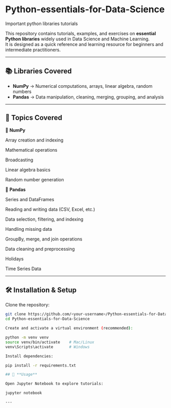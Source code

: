 # Python-essentials-for-Data-Science
Important python libraries tutorials

This repository contains tutorials, examples, and exercises on **essential Python libraries** widely used in Data Science and Machine Learning.  
It is designed as a quick reference and learning resource for beginners and intermediate practitioners.

---

## 📚 Libraries Covered

- **NumPy** → Numerical computations, arrays, linear algebra, random numbers  
- **Pandas** → Data manipulation, cleaning, merging, grouping, and analysis  

---

## 📖 **Topics Covered**
🔢 **NumPy**

Array creation and indexing

Mathematical operations

Broadcasting

Linear algebra basics

Random number generation

🐼 **Pandas**

Series and DataFrames

Reading and writing data (CSV, Excel, etc.)

Data selection, filtering, and indexing

Handling missing data

GroupBy, merge, and join operations

Data cleaning and preprocessing

Holidays

Time Series Data

---

## 🛠️ Installation & Setup

Clone the repository:

```bash
git clone https://github.com/<your-username>/Python-essentials-for-Data-Science.git
cd Python-essentials-for-Data-Science

Create and activate a virtual environment (recommended):

python -m venv venv
source venv/bin/activate    # Mac/Linux
venv\Scripts\activate       # Windows

Install dependencies:

pip install -r requirements.txt

## 📓 **Usage**

Open Jupyter Notebook to explore tutorials:

jupyter notebook

---
